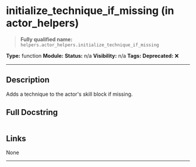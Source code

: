 # initialize_technique_if_missing (in actor_helpers)
> **Fully qualified name:** `helpers.actor_helpers.initialize_technique_if_missing`

**Type:** function
**Module:** 
**Status:** n/a
**Visibility:** n/a
**Tags:** 
**Deprecated:** ❌

---

## Description
Adds a technique to the actor's skill block if missing.

## Full Docstring
```

```

## Links
None

---
